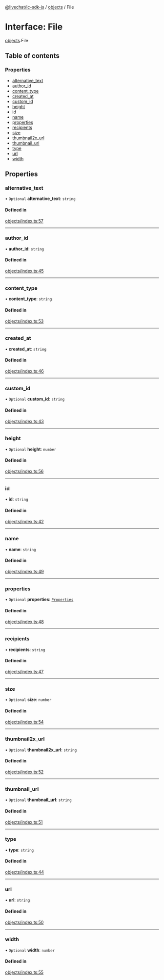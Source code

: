 [@livechat/lc-sdk-js](../README.md) / [objects](../modules/objects.md) / File

# Interface: File

[objects](../modules/objects.md).File

## Table of contents

### Properties

- [alternative\_text](objects.File.md#alternative_text)
- [author\_id](objects.File.md#author_id)
- [content\_type](objects.File.md#content_type)
- [created\_at](objects.File.md#created_at)
- [custom\_id](objects.File.md#custom_id)
- [height](objects.File.md#height)
- [id](objects.File.md#id)
- [name](objects.File.md#name)
- [properties](objects.File.md#properties)
- [recipients](objects.File.md#recipients)
- [size](objects.File.md#size)
- [thumbnail2x\_url](objects.File.md#thumbnail2x_url)
- [thumbnail\_url](objects.File.md#thumbnail_url)
- [type](objects.File.md#type)
- [url](objects.File.md#url)
- [width](objects.File.md#width)

## Properties

### alternative\_text

• `Optional` **alternative\_text**: `string`

#### Defined in

[objects/index.ts:57](https://github.com/livechat/lc-sdk-js/blob/a3fdde0/src/objects/index.ts#L57)

___

### author\_id

• **author\_id**: `string`

#### Defined in

[objects/index.ts:45](https://github.com/livechat/lc-sdk-js/blob/a3fdde0/src/objects/index.ts#L45)

___

### content\_type

• **content\_type**: `string`

#### Defined in

[objects/index.ts:53](https://github.com/livechat/lc-sdk-js/blob/a3fdde0/src/objects/index.ts#L53)

___

### created\_at

• **created\_at**: `string`

#### Defined in

[objects/index.ts:46](https://github.com/livechat/lc-sdk-js/blob/a3fdde0/src/objects/index.ts#L46)

___

### custom\_id

• `Optional` **custom\_id**: `string`

#### Defined in

[objects/index.ts:43](https://github.com/livechat/lc-sdk-js/blob/a3fdde0/src/objects/index.ts#L43)

___

### height

• `Optional` **height**: `number`

#### Defined in

[objects/index.ts:56](https://github.com/livechat/lc-sdk-js/blob/a3fdde0/src/objects/index.ts#L56)

___

### id

• **id**: `string`

#### Defined in

[objects/index.ts:42](https://github.com/livechat/lc-sdk-js/blob/a3fdde0/src/objects/index.ts#L42)

___

### name

• **name**: `string`

#### Defined in

[objects/index.ts:49](https://github.com/livechat/lc-sdk-js/blob/a3fdde0/src/objects/index.ts#L49)

___

### properties

• `Optional` **properties**: [`Properties`](objects.Properties.md)

#### Defined in

[objects/index.ts:48](https://github.com/livechat/lc-sdk-js/blob/a3fdde0/src/objects/index.ts#L48)

___

### recipients

• **recipients**: `string`

#### Defined in

[objects/index.ts:47](https://github.com/livechat/lc-sdk-js/blob/a3fdde0/src/objects/index.ts#L47)

___

### size

• `Optional` **size**: `number`

#### Defined in

[objects/index.ts:54](https://github.com/livechat/lc-sdk-js/blob/a3fdde0/src/objects/index.ts#L54)

___

### thumbnail2x\_url

• `Optional` **thumbnail2x\_url**: `string`

#### Defined in

[objects/index.ts:52](https://github.com/livechat/lc-sdk-js/blob/a3fdde0/src/objects/index.ts#L52)

___

### thumbnail\_url

• `Optional` **thumbnail\_url**: `string`

#### Defined in

[objects/index.ts:51](https://github.com/livechat/lc-sdk-js/blob/a3fdde0/src/objects/index.ts#L51)

___

### type

• **type**: `string`

#### Defined in

[objects/index.ts:44](https://github.com/livechat/lc-sdk-js/blob/a3fdde0/src/objects/index.ts#L44)

___

### url

• **url**: `string`

#### Defined in

[objects/index.ts:50](https://github.com/livechat/lc-sdk-js/blob/a3fdde0/src/objects/index.ts#L50)

___

### width

• `Optional` **width**: `number`

#### Defined in

[objects/index.ts:55](https://github.com/livechat/lc-sdk-js/blob/a3fdde0/src/objects/index.ts#L55)
